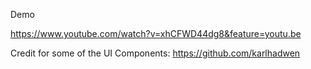 
Demo

https://www.youtube.com/watch?v=xhCFWD44dg8&feature=youtu.be


Credit for some of the UI Components: https://github.com/karlhadwen
